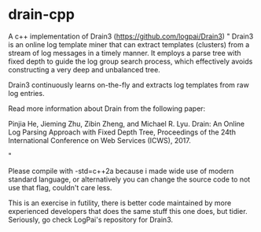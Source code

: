 # drain-cpp
A c++ implementation of Drain3 (https://github.com/logpai/Drain3) 
"
Drain3 is an online log template miner that can extract templates (clusters) from a stream of log messages in a timely manner. It employs a parse tree with fixed depth to guide the log group search process, which effectively avoids constructing a very deep and unbalanced tree.

Drain3 continuously learns on-the-fly and extracts log templates from raw log entries.

Read more information about Drain from the following paper:

Pinjia He, Jieming Zhu, Zibin Zheng, and Michael R. Lyu. Drain: An Online Log Parsing Approach with Fixed Depth Tree, Proceedings of the 24th International Conference on Web Services (ICWS), 2017.

"

Please compile with -std=c++2a because i made wide use of modern standard language, or alternatively you can change the source code to not use that flag, couldn't care less. 


This is an exercise in futility, there is better code maintained by more experienced developers that does the same stuff this one does, but tidier. 
Seriously, go check LogPai's repository for Drain3.
